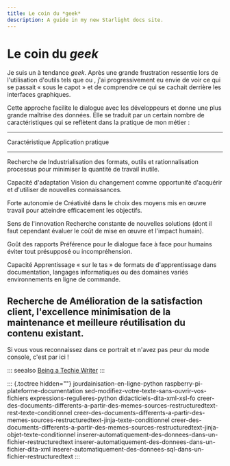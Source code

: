 ```yaml
---
title: Le coin du *geek*
description: A guide in my new Starlight docs site.
---
```

# Le coin du *geek*

Je suis un à tendance *geek*. Après une grande frustration ressentie
lors de l\'utilisation d\'outils tels que ou , j\'ai progressivement eu
envie de voir ce qui se passait « sous le capot » et de comprendre ce
qui se cachait derrière les interfaces graphiques.

Cette approche facilite le dialogue avec les développeurs et donne une
plus grande maîtrise des données. Elle se traduit par un certain nombre
de caractéristiques qui se reflètent dans la pratique de mon métier :

  -----------------------------------------------------------------------
  Caractéristique        Application pratique
  ---------------------- ------------------------------------------------
  Recherche de           Industrialisation des formats, outils et
  rationnalisation       processus pour minimiser la quantité de travail
                         inutile.

  Capacité d\'adaptation Vision du changement comme opportunité
                         d\'acquérir et d\'utiliser de nouvelles
                         connaissances.

  Forte autonomie de     Créativité dans le choix des moyens mis en œuvre
  travail                pour atteindre efficacement les objectifs.

  Sens de l\'innovation  Recherche constante de nouvelles solutions (dont
                         il faut cependant évaluer le coût de mise en
                         œuvre et l\'impact humain).

  Goût des rapports      Préférence pour le dialogue face à face pour
  humains                éviter tout présupposé ou incompréhension.

  Capacité               Apprentissage « sur le tas » de formats de
  d\'apprentissage dans  documentation, langages informatiques ou
  des domaines variés    environnements en ligne de commande.

  Recherche de           Amélioration de la satisfaction client,
  l\'excellence          minimisation de la maintenance et meilleure
                         réutilisation du contenu existant.
  -----------------------------------------------------------------------

Si vous vous reconnaissez dans ce portrait et n\'avez pas peur du mode
console, c\'est par ici !

::: seealso
[Being a Techie Writer]()
:::

::: {.toctree hidden=""}
jourdainisation-en-ligne-python raspberry-pi-plateforme-documentation
sed-modifiez-votre-texte-sans-ouvrir-vos-fichiers
expressions-regulieres-python didacticiels-dita-xml-xsl-fo
creer-des-documents-differents-a-partir-des-memes-sources-restructuredtext-rest-texte-conditionnel
creer-des-documents-differents-a-partir-des-memes-sources-restructuredtext-jinja-texte-conditionnel
creer-des-documents-differents-a-partir-des-memes-sources-restructuredtext-jinja-objet-texte-conditionnel
inserer-automatiquement-des-donnees-dans-un-fichier-restructuredtext
inserer-automatiquement-des-donnees-dans-un-fichier-dita-xml
inserer-automatiquement-des-donnees-sql-dans-un-fichier-restructuredtext
:::
